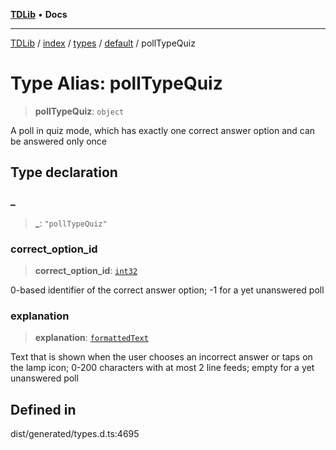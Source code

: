 [**TDLib**](../../../../../../README.md) • **Docs**

***

[TDLib](../../../../../../modules.md) / [index](../../../../../README.md) / [types](../../../README.md) / [default](../README.md) / pollTypeQuiz

# Type Alias: pollTypeQuiz

> **pollTypeQuiz**: `object`

A poll in quiz mode, which has exactly one correct answer option and can be answered only once

## Type declaration

### \_

> **\_**: `"pollTypeQuiz"`

### correct\_option\_id

> **correct\_option\_id**: [`int32`](int32.md)

0-based identifier of the correct answer option; -1 for a yet unanswered poll

### explanation

> **explanation**: [`formattedText`](formattedText.md)

Text that is shown when the user chooses an incorrect answer or taps on the lamp icon; 0-200 characters with at most 2 line feeds; empty for a yet unanswered poll

## Defined in

dist/generated/types.d.ts:4695
